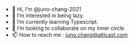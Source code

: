 - 👋 Hi, I’m @juno-chang-2021
- 👀 I’m interested in being lazy.
- 🌱 I’m currently learning Typescript.
- 💞️ I’m looking to collaborate on my inner circle.
- 📫 How to reach me : juno.chang@alticast.com

<!---
juno-chang-2021/juno-chang-2021 is a ✨ special ✨ repository because its `README.md` (this file) appears on your GitHub profile.
You can click the Preview link to take a look at your changes.
--->
